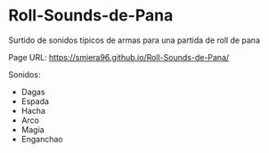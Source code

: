 # Roll-Sounds-de-Pana
Surtido de sonidos típicos de armas para una partida de roll de pana

Page URL: https://smiera96.github.io/Roll-Sounds-de-Pana/

Sonidos:
- Dagas
- Espada
- Hacha
- Arco
- Magia
- Enganchao
